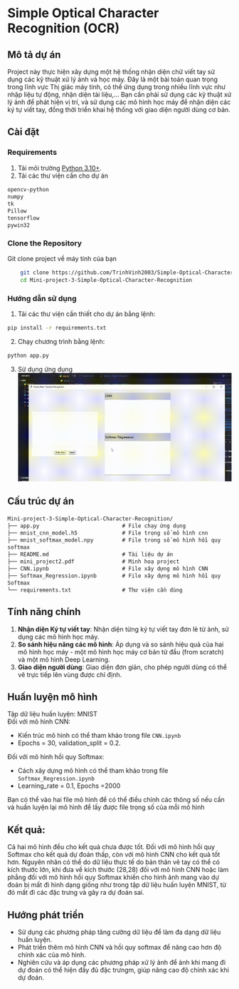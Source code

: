 # Simple Optical Character Recognition (OCR)
## Mô tả dự án
Project này thực hiện xây dựng một hệ thống nhận diện chữ viết tay sử dụng các kỹ thuật xử lý ảnh và học máy. Đây là một bài toán quan trọng trong lĩnh vực Thị giác máy tính, có thể ứng dụng trong nhiều lĩnh vực như nhập liệu tự động, nhận diện tài liệu,... Bạn cần phải sử dụng các kỹ thuật xử lý ảnh để phát hiện vị trí, và sử dụng các mô hình học máy để nhận diện các ký tự viết tay, đồng thời triển khai hệ thống với giao diện người dùng cơ bản.
## Cài đặt
### Requirements
1. Tải môi trường [Python 3.10+](https://www.python.org/downloads/).
2. Tải các thư viện cần cho dự án
```
opencv-python
numpy
tk
Pillow
tensorflow
pywin32
```
### Clone the Repository
Git clone project về máy tính của bạn
```bash
    git clone https://github.com/TrinhVinh2003/Simple-Optical-Character-Recognition.git
    cd Mini-project-3-Simple-Optical-Character-Recognition 
```
### Hướng dẫn sử dụng
1. Tải các thư viện cần thiết cho dự án bằng lệnh:
```bash
pip install -r requirements.txt
```
2. Chạy chương trình bằng lệnh:
```bash
python app.py
```
3. Sử dụng ứng dụng
![App demo](guide.gif)
## Cấu trúc dự án
```
Mini-project-3-Simple-Optical-Character-Recognition/
├── app.py                          # File chạy ứng dụng
├── mnist_cnn_model.h5              # File trọng số mô hình cnn               
├── mnist_softmax_model.npy         # File trong số mô hình hồi quy softmax                      
├── README.md                       # Tài liệu dự án
├── mini_project2.pdf               # Minh hoạ project
├── CNN.ipynb                       # File xây dựng mô hình CNN
├── Softmax_Regression.ipynb        # File xây dựng mô hình hồi quy Softmax
└── requirements.txt                # Thư viện cần dùng
```

## Tính năng chính
1. **Nhận diện Ký tự viết tay**: Nhận diện từng ký tự viết tay đơn lẻ từ ảnh, sử dụng các mô hình học máy.
2. **So sánh hiệu năng các mô hình**: Áp dụng và so sánh hiệu quả của hai mô hình học máy - một mô hình học máy cơ bản từ đầu (from scratch) và một mô hình Deep Learning.
3. **Giao diện người dùng**: Giao diện đơn giản, cho phép người dùng có thể vẽ trực tiếp lên vùng được chỉ định.
## Huấn luyện mô hình
Tập dữ liệu huấn luyện: MNIST   
Đối với mô hình CNN:    
- Kiến trúc mô hình có thể tham khảo trong file `CNN.ipynb`
- Epochs = 30, validation_split = 0.2.

Đối với mô hình hồi quy Softmax:
- Cách xây dựng mô hình có thể tham khảo trong file `Softmax_Regression.ipynb`
- Learning_rate = 0.1, Epochs =2000

Bạn có thể vào hai file mô hình để có thể điều chỉnh các thông số nếu cần và huấn luyện lại mô hình để lấy được file trọng số của mỗi mô hình

## Kết quả:
Cả hai mô hình đều cho kết quả chưa được tốt. Đối với mô hình hồi quy Softmax cho kết quả dự đoán thấp, còn với mô hình CNN cho kết quả tốt hơn. Nguyên nhân có thể do dữ liệu thực tế do bản thân vẽ tay có thể có kích thước lớn, khi đưa về kích thước (28,28) đối với mô hình CNN hoặc làm phẳng đối với mô hình hồi quy Softmax khiến cho hình ảnh mang vào dự đoán bị mất đi hình dạng giống như trong tập dữ liệu huấn luyện MNIST, từ đó mất đi các đặc trưng và gây ra dự đoán sai.
## Hướng phát triển
- Sử dụng các phương pháp tăng cường dữ liệu để làm đa dạng dữ liệu huấn luyện.
- Phát triển thêm mô hình CNN và hồi quy softmax để nâng cao hơn độ chính xác của mô hình.
- Nghiên cứu và áp dụng các phương pháp xử lý ảnh để ảnh khi mang đi dự đoán có thể hiện đầy đủ đặc trưngm, giúp nâng cao độ chính xác khi dự đoán.

